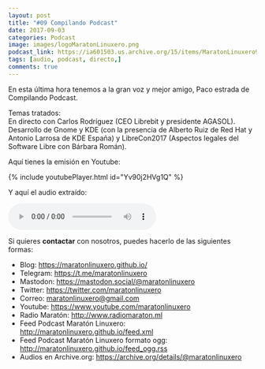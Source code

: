 ```yaml
---
layout: post
title: "#09 Compilando Podcast"
date: 2017-09-03
categories: Podcast
image: images/logoMaratonLinuxero.png
podcast_link: https://ia601503.us.archive.org/15/items/MaratonLinuxero9CompilandoPodcast/Marat%C3%B3n%20Linuxero%209%20Compilando%20Podcast.mp3
tags: [audio, podcast, directo,]
comments: true
---
```


En esta última hora tenemos a la gran voz y mejor amigo, Paco estrada de Compilando Podcast.


Temas tratados:  
En directo con Carlos Rodríguez (CEO Librebit y presidente AGASOL).  
Desarrollo de Gnome y KDE (con la presencia de Alberto Ruiz de Red Hat y Antonio Larrosa de KDE España) y LibreCon2017 (Aspectos legales del Software Libre con Bárbara Román).

Aquí tienes la emisión en Youtube: 

{% include youtubePlayer.html id="Yv90j2HVg1Q" %}

Y aquí el audio extraído:

<audio controls>
  <source src="https://ia601503.us.archive.org/15/items/MaratonLinuxero9CompilandoPodcast/Marat%C3%B3n%20Linuxero%209%20Compilando%20Podcast.mp3" type="audio/mpeg">
</audio>

Si quieres **contactar** con nosotros, puedes hacerlo de las siguientes formas:

+ Blog: <https://maratonlinuxero.github.io/>
+ Telegram: <https://t.me/maratonlinuxero>
+ Mastodon: <https://mastodon.social/@maratonlinuxero>
+ Twitter: <https://twitter.com/maratonlinuxero>
+ Correo: <maratonlinuxero@gmail.com>
+ Youtube: <https://www.youtube.com/maratonlinuxero>
+ Radio Maratón: <http://www.radiomaraton.ml>
+ Feed Podcast Maratón Linuxero: <http://maratonlinuxero.github.io/feed.xml>
+ Feed Podcast Maratón Linuxero formato ogg: <http://maratonlinuxero.github.io/feed_ogg.rss>
+ Audios en Archive.org: <https://archive.org/details/@maratonlinuxero>

